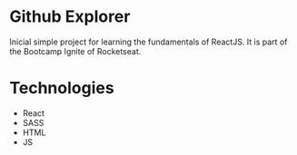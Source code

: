 # Github Explorer

Inicial simple project for learning the fundamentals of ReactJS. It is part of the Bootcamp Ignite of Rocketseat.

# Technologies

- React
- SASS
- HTML
- JS
